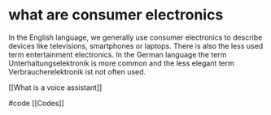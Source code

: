 # what are consumer electronics
In the English language, we generally use consumer electronics to describe devices like televisions, smartphones or laptops. There is also the less used term entertainment electronics. In the German language the term Unterhaltungselektronik is more common and the less elegant term Verbraucherelektronik ist not often used.

[[What is a voice assistant]]

#code [[Codes]]